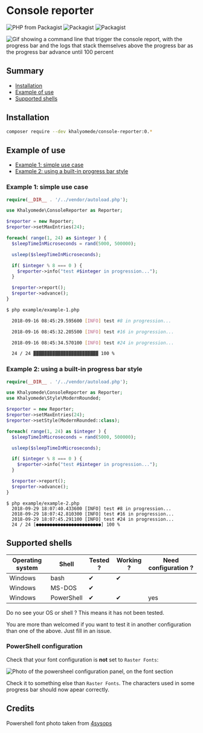 # Console reporter


![PHP from Packagist](https://img.shields.io/packagist/php-v/khalyomede/console-reporter.svg)
![Packagist](https://img.shields.io/packagist/v/khalyomede/console-reporter.svg)
![Packagist](https://img.shields.io/packagist/l/khalyomede/console-reporter.svg)

![Gif showing a command line that trigger the console report, with the progress bar and the logs that stack themselves above the progress bar as the progress bar advance until 100 percent](https://image.ibb.co/n63Fuz/landing_gif_2_khalyomede_console_reporter.gif)

## Summary

- [Installation](#installation)
- [Example of use](#example-of-use)
- [Supported shells](#supported-shells)

## Installation

```bash
composer require --dev khalyomede/console-reporter:0.*
```

## Example of use

- [Example 1: simple use case](#example-1-simple-use-case)
- [Example 2: using a built-in progress bar style](#example-2-using-a-built-in-progress-bar-style)

### Example 1: simple use case

```php
require(__DIR__ . '/../vendor/autoload.php');

use Khalyomede\ConsoleReporter as Reporter;

$reporter = new Reporter;
$reporter->setMaxEntries(24);

foreach( range(1, 24) as $integer ) {
  $sleepTimeInMicroseconds = rand(5000, 500000);

  usleep($sleepTimeInMicroseconds);

  if( $integer % 8 === 0 ) {
    $reporter->info("test #$integer in progression...");
  }

  $reporter->report();
  $reporter->advance();
}
```

```bash
$ php example/example-1.php

  2018-09-16 08:45:29.595600 [INFO] test #8 in progression...

  2018-09-16 08:45:32.205500 [INFO] test #16 in progression...

  2018-09-16 08:45:34.570100 [INFO] test #24 in progression...

  24 / 24 ▓▓▓▓▓▓▓▓▓▓▓▓▓▓▓▓▓▓▓▓▓▓▓▓ 100 %
```

### Example 2: using a built-in progress bar style

```php
require(__DIR__ . '/../vendor/autoload.php');

use Khalyomede\ConsoleReporter as Reporter;
use Khalyomede\Style\ModernRounded;

$reporter = new Reporter;
$reporter->setMaxEntries(24);
$reporter->setStyle(ModernRounded::class);

foreach( range(1, 24) as $integer ) {
  $sleepTimeInMicroseconds = rand(5000, 500000);

  usleep($sleepTimeInMicroseconds);

  if( $integer % 8 === 0 ) {
    $reporter->info("test #$integer in progression...");
  }

  $reporter->report();
  $reporter->advance();
}
```

```
$ php example/example-2.php
  2018-09-29 18:07:40.433600 [INFO] test #8 in progression...
  2018-09-29 18:07:42.810300 [INFO] test #16 in progression...
  2018-09-29 18:07:45.291100 [INFO] test #24 in progression...
  24 / 24 [●●●●●●●●●●●●●●●●●●●●●●●●] 100 %
```

## Supported shells

| Operating system | Shell      | Tested ? | Working ? | Need configuration ? |
|------------------|------------|----------|-----------|----------------------|
| Windows          | bash       | ✔        | ✔         |                      |
| Windows          | MS-DOS     | ✔        |           |                      |
| Windows          | PowerShell | ✔        | ✔         | yes                  |

Do no see your OS or shell ? This means it has not been tested. 

You are more than welcomed if you want to test it in another configuration than one of the above. Just fill in an issue.

### PowerShell configuration

Check that your font configuration is **not** set to `Raster Fonts`:

![Photo of the powersheel configuration panel, on the font section](https://image.ibb.co/b79c7K/Power_Shell_Properties_Font_size_thumb.png)

Check it to something else than `Raster Fonts`. The characters used in some progress bar should now apear correctly.

## Credits

Powershell font photo taken from [4sysops](https://4sysops.com/archives/change-powershell-console-font-size-with-cmdlet/)